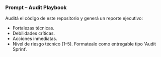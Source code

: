### Prompt – Audit Playbook
Auditá el código de este repositorio y generá un reporte ejecutivo:
- Fortalezas técnicas.
- Debilidades críticas.
- Acciones inmediatas.
- Nivel de riesgo técnico (1–5).
Formatealo como entregable tipo 'Audit Sprint'.
